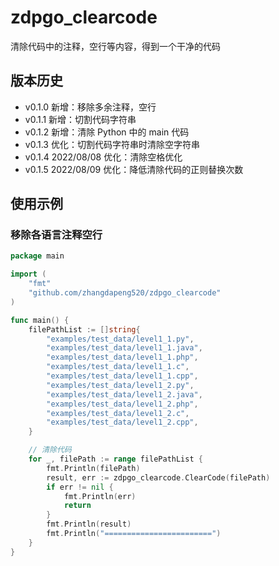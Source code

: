 # zdpgo_clearcode

清除代码中的注释，空行等内容，得到一个干净的代码



## 版本历史

- v0.1.0 新增：移除多余注释，空行
- v0.1.1 新增：切割代码字符串
- v0.1.2 新增：清除 Python 中的 main 代码
- v0.1.3 优化：切割代码字符串时清除空字符串
- v0.1.4 2022/08/08 优化：清除空格优化
- v0.1.5 2022/08/09 优化：降低清除代码的正则替换次数



## 使用示例

### 移除各语言注释空行

```go
package main

import (
	"fmt"
	"github.com/zhangdapeng520/zdpgo_clearcode"
)

func main() {
	filePathList := []string{
		"examples/test_data/level1_1.py",
		"examples/test_data/level1_1.java",
		"examples/test_data/level1_1.php",
		"examples/test_data/level1_1.c",
		"examples/test_data/level1_1.cpp",
		"examples/test_data/level1_2.py",
		"examples/test_data/level1_2.java",
		"examples/test_data/level1_2.php",
		"examples/test_data/level1_2.c",
		"examples/test_data/level1_2.cpp",
	}

	// 清除代码
	for _, filePath := range filePathList {
		fmt.Println(filePath)
		result, err := zdpgo_clearcode.ClearCode(filePath)
		if err != nil {
			fmt.Println(err)
			return
		}
		fmt.Println(result)
		fmt.Println("========================")
	}
}
```
